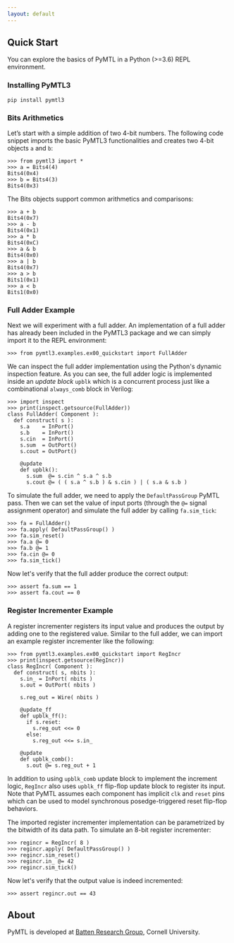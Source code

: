```yaml
---
layout: default
---
```


## Quick Start

You can explore the basics of PyMTL in a Python (>=3.6) REPL environment.

### Installing PyMTL3

```
pip install pymtl3
```

### Bits Arithmetics

Let’s start with a simple addition of two 4-bit numbers. The following code
snippet imports the basic PyMTL3 functionalities and creates two 4-bit objects
`a` and `b`:

```
>>> from pymtl3 import *
>>> a = Bits4(4)
Bits4(0x4)
>>> b = Bits4(3)
Bits4(0x3)
```

The Bits objects support common arithmetics and comparisons:

```
>>> a + b
Bits4(0x7)
>>> a - b
Bits4(0x1)
>>> a * b
Bits4(0xC)
>>> a & b
Bits4(0x0)
>>> a | b
Bits4(0x7)
>>> a > b
Bits1(0x1)
>>> a < b
Bits1(0x0)
```

### Full Adder Example

Next we will experiment with a full adder. An implementation of a full adder
has already been included in the PyMTL3 package and we can simply import it
to the REPL environment:

```
>>> from pymtl3.examples.ex00_quickstart import FullAdder
```

We can inspect the full adder implementation using the Python's dynamic inspection
feature. As you can see, the full adder logic is implemented inside an *update block*
`upblk` which is a concurrent process just like a combinational `always_comb` block in
Verilog:

```
>>> import inspect
>>> print(inspect.getsource(FullAdder))
class FullAdder( Component ):
  def construct( s ):
    s.a    = InPort()
    s.b    = InPort()
    s.cin  = InPort()
    s.sum  = OutPort()
    s.cout = OutPort()

    @update
    def upblk():
      s.sum  @= s.cin ^ s.a ^ s.b
      s.cout @= ( ( s.a ^ s.b ) & s.cin ) | ( s.a & s.b )
```

To simulate the full adder, we need to apply the `DefaultPassGroup` PyMTL pass.
Then we can set the value of input ports (through the `@=` signal assignment
operator) and simulate the full adder by calling `fa.sim_tick`:

```
>>> fa = FullAdder()
>>> fa.apply( DefaultPassGroup() )
>>> fa.sim_reset()
>>> fa.a @= 0
>>> fa.b @= 1
>>> fa.cin @= 0
>>> fa.sim_tick()
```

Now let's verify that the full adder produce the correct output:

```
>>> assert fa.sum == 1
>>> assert fa.cout == 0
```

### Register Incrementer Example

A register incrementer registers its input value and produces the output by
adding one to the registered value. Similar to the full adder, we can import
an example register incrementer like the following:

```
>>> from pymtl3.examples.ex00_quickstart import RegIncr
>>> print(inspect.getsource(RegIncr))
class RegIncr( Component ):
  def construct( s, nbits ):
    s.in_ = InPort( nbits )
    s.out = OutPort( nbits )

    s.reg_out = Wire( nbits )

    @update_ff
    def upblk_ff():
      if s.reset:
        s.reg_out <<= 0
      else:
        s.reg_out <<= s.in_

    @update
    def upblk_comb():
      s.out @= s.reg_out + 1
```

In addition to using `upblk_comb` update block to implement the increment logic,
`RegIncr` also uses `upblk_ff` flip-flop update block to register its input. Note
that PyMTL assumes each component has implicit `clk` and `reset` pins which can
be used to model synchronous posedge-triggered reset flip-flop behaviors.

The imported register incrementer implementation can be parametrized by the
bitwidth of its data path. To simulate an 8-bit register incrementer:

```
>>> regincr = RegIncr( 8 )
>>> regincr.apply( DefaultPassGroup() )
>>> regincr.sim_reset()
>>> regincr.in_ @= 42
>>> regincr.sim_tick()
```

Now let's verify that the output value is indeed incremented:

```
>>> assert regincr.out == 43
```

## About

PyMTL is developed at [Batten Research Group](https://github.com/cornell-brg), Cornell University.
